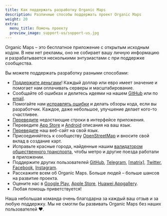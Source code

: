 ```yaml
---
title: Как поддержать разработку Organic Maps
description: Различные способы поддержать проект Organic Maps
weight: 20
extra:
  menu_title: Помочь проекту
  preview_image: support-us/support-us.jpg
---
```


Organic Maps – это бесплатное приложение с открытым исходным кодом. В нем нет рекламы, оно не собирает вашу личную информацию и разрабатывается несколькими энтузиастами с при поддержке сообщества.

Вы можете поддержать разработку разными способами:

- [Поддержите деньгами](@/donate/index.ru.md)! Каждый доллар или евро имеет значение и помогает нам оплачивать серверы и масштабирование.
- Сообщайте об ошибках и делитесь идеями на нашем [GitHub](https://github.com/organicmaps/organicmaps/issues)
или по [email](mailto:support@organicmaps.app).
- Помогайте нам [исправлять ошибки](https://github.com/organicmaps/organicmaps/blob/master/docs/CONTRIBUTING.md)
и делать обзоры кода, если вы разработчик. Каждое, даже небольшое, улучшение делает кого-то счастливее.
- [Переведите](https://github.com/organicmaps/organicmaps/blob/master/docs/CONTRIBUTING.md#translations)
недостающие строки в интерфейсе приложения.
- Переведите [App Store](https://github.com/organicmaps/organicmaps/tree/master/iphone/metadata/en-US)
и [Android](https://github.com/organicmaps/organicmaps/tree/master/android/src/google/play/listings/en-US)
описания на ваш язык.
- [Переведите](https://github.com/organicmaps/organicmaps.github.io) наш веб-сайт на свой язык.
- Присоединяйтесь к сообществу [OpenStreetMap](https://www.openstreetmap.org/about) и вносите свой вклад в создание карт.
- Исправьте красные города, найденные нашим [валидатором общественного транспорта](https://cdn.organicmaps.app/subway/), чтобы метро и другие поезда работали в приложении.
- Поддержите других пользователей [GitHub](https://github.com/organicmaps/organicmaps/issues),
[Telegram](https://t.me/OrganicMapsRu),
[[matrix]](https://matrix.to/#/#organicmaps:matrix.org),
[Twitter](https://twitter.com/OrganicMapsApp), [Facebook](https://facebook.com/OrganicMaps),
[Instagram](https://instagram.com/OrganicMaps.app).
- Расскажите всем об Organic Maps. Больше людей – больше шансов на развитие проекта.
- Оцените нас в [Google Play](market://details?id=app.organicmaps),
[Apple Store](https://itunes.apple.com/app/id1567437057?action=write-review),
[Huawei Appgallery](appmarket://details?id=app.organicmaps).
- Любая помощь приветствуется!

Наша небольшая команда очень благодарна за каждый ваш отзыв и за любую поддержку. Мы не смогли бы развивать Organic Maps без наших пользователей ❤️.
